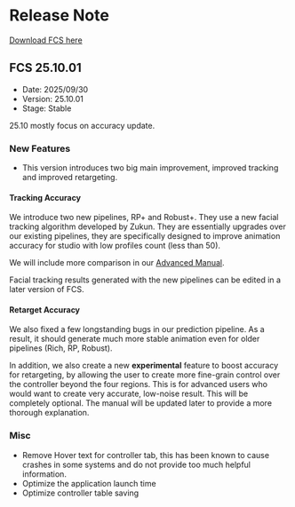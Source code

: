 # Release Note
[Download FCS here](https://github.com/ZukunFCS/fcs-doc/releases)

## FCS 25.10.01
- Date: 2025/09/30
- Version: 25.10.01
- Stage: Stable

25.10 mostly focus on accuracy update.

### New Features
- This version introduces two big main improvement, improved tracking and improved retargeting.

#### Tracking Accuracy
We introduce two new pipelines, RP+ and Robust+. They use a new facial tracking algorithm developed by Zukun. They are essentially upgrades over our existing pipelines, they are specifically designed to improve animation accuracy for studio with low profiles count (less than 50).

We will include more comparison in our [Advanced Manual](https://zukunfcs.github.io/fcs-doc-advanced/latest/en/index.html).

Facial tracking results generated with the new pipelines can be edited in a later version of FCS.

#### Retarget Accuracy
We also fixed a few longstanding bugs in our prediction pipeline. As a result, it should generate much more stable animation even for older pipelines (Rich, RP, Robust).

In addition, we also create a new ****experimental**** feature to boost accuracy for retargeting, by allowing the user to create more fine-grain control over the controller beyond the four regions. This is for advanced users who would want to create very accurate, low-noise result. This will be completely optional. The manual will be updated later to provide a more thorough explanation.

### Misc

- Remove Hover text for controller tab, this has been known to cause crashes in some systems and do not provide too much helpful information.
- Optimize the application launch time
- Optimize controller table saving
